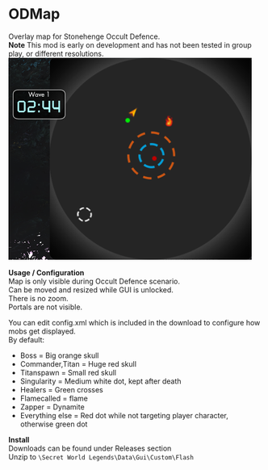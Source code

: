 # ODMap  
Overlay map for Stonehenge Occult Defence.  
**Note** This mod is early on development and has not been tested in group play, or different resolutions.   
[![example](example.png "example")](https://raw.githubusercontent.com/SecretFox/ODMap/master/example.png)  
  
**Usage / Configuration**  
Map is only visible during Occult Defence scenario.  
Can be moved and resized while GUI is unlocked.  
There is no zoom.  
Portals are not visible.  
  
You can edit config.xml which is included in the download to configure how mobs get displayed.  
By default:  
* Boss = Big orange skull  
* Commander,Titan = Huge red skull  
* Titanspawn = Small red skull  
* Singularity = Medium white dot, kept after death  
* Healers = Green crosses  
* Flamecalled = flame  
* Zapper = Dynamite  
* Everything else = Red dot while not targeting player character, otherwise green dot
	
**Install**  
Downloads can be found under Releases section  
Unzip to `\Secret World Legends\Data\Gui\Custom\Flash`
